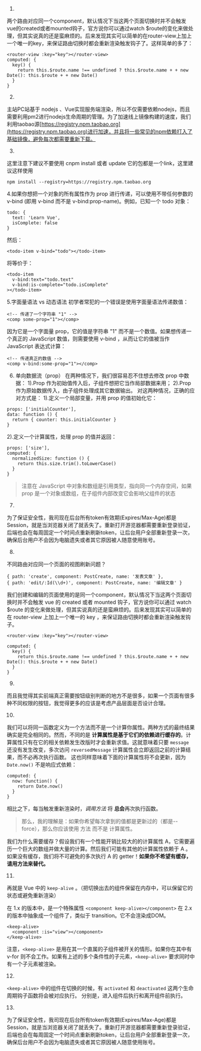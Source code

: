 1.
两个路由对应同一个component，默认情况下当这两个页面切换时并不会触发vue的created或者mounted钩子，官方说你可以通过watch $route的变化来做处理，但其实说真的还是蛮麻烦的。后来发现其实可以简单的在router-view上加上一个唯一的key，来保证路由切换时都会重新渲染触发钩子了。这样简单的多了：
```
<router-view :key="key"></router-view>
computed: {
  key() {
    return this.$route.name !== undefined ? this.$route.name + + new Date(): this.$route + + new Date()
  }
}
```

2.
主站PC站基于 nodejs 、Vue实现服务端渲染，所以不仅需要依赖nodejs，而且需要利用pm2进行nodejs生命周期的管理。为了加速线上镜像构建的速度，我们利用taobao源[https://registry.npm.taobao.org](https://registry.npm.taobao.org)进行加速，并且将一些常见的npm依赖打入了基础镜像，避免每次都需要重新下载。

3.
这里注意下建议不要使用 cnpm install 或者 update 它的包都是一个link，这里建议这样使用
```
npm install --registry=https://registry.npm.taobao.org
```

4.如果你想把一个对象的所有属性作为 prop 进行传递，可以使用不带任何参数的 v-bind (即用 v-bind 而不是 v-bind:prop-name)。例如，已知一个 todo 对象：
```
todo: {
  text: 'Learn Vue',
  isComplete: false
}
```
然后：
```
<todo-item v-bind="todo"></todo-item>
```
将等价于：
```
<todo-item
  v-bind:text="todo.text"
  v-bind:is-complete="todo.isComplete"
></todo-item>
```

5.字面量语法 vs 动态语法
初学者常犯的一个错误是使用字面量语法传递数值：
```
<!-- 传递了一个字符串 "1" -->
<comp some-prop="1"></comp>
```
因为它是一个字面量 prop，它的值是字符串 "1" 而不是一个数值。如果想传递一个真正的 JavaScript 数值，则需要使用 v-bind ，从而让它的值被当作 JavaScript 表达式计算：
```
<!-- 传递真正的数值 -->
<comp v-bind:some-prop="1"></comp>
```

6. 单向数据流（prop）
在两种情况下，我们很容易忍不住想去修改 prop 中数据：
  1).Prop 作为初始值传入后，子组件想把它当作局部数据来用；
  2).Prop 作为原始数据传入，由子组件处理成其它数据输出。
对这两种情况，正确的应对方式是：
  1).定义一个局部变量，并用 prop 的值初始化它：
```
props: ['initialCounter'],
data: function () {
  return { counter: this.initialCounter }
}
```
  2).定义一个计算属性，处理 prop 的值并返回：
```
props: ['size'],
computed: {
  normalizedSize: function () {
    return this.size.trim().toLowerCase()
  }
}
```

>注意在 JavaScript 中对象和数组是引用类型，指向同一个内存空间，如果 prop 是一个对象或数组，在子组件内部改变它会影响父组件的状态

7.
为了保证安全性，我司现在后台所有token有效期(Expires/Max-Age)都是Session，就是当浏览器关闭了就丢失了。重新打开游览器都需要重新登录验证，后端也会在每周固定一个时间点重新刷新token，让后台用户全部重新登录一次，确保后台用户不会因为电脑遗失或者其它原因被人随意使用账号。

8.
不同路由对应同一个页面的视图刷新问题？
```
{ path: 'create', component: PostCreate, name: '发表文章' },
{ path: 'edit/:Id(\\d+)', component: PostCreate, name: '编辑文章' }
```
我们创建和编辑的页面使用的是同一个component，默认情况下当这两个页面切换时并不会触发 vue 的 created 或者 mounted 钩子，官方说你可以通过 watch $route 的变化来做处理，但其实说真的还是蛮麻烦的。后来发现其实可以简单的在 router-view 上加上一个唯一的 key ，来保证路由切换时都会重新渲染触发钩子。
```
<router-view :key="key"></router-view>

computed: {
  key() {
    return this.$route.name !== undefined ? this.$route.name + + new Date(): this.$route + + new Date()
  }
}
```

9.
而且我觉得其实前端真正需要按钮级别判断的地方不是很多，如果一个页面有很多种不同权限的按钮，我觉得更多的应该是考虑产品层面是否设计合理。

10.
我们可以将同一函数定义为一个方法而不是一个计算你属性。两种方式的最终结果确实是完全相同的。然而，不同的是 **计算属性是基于它们的依赖进行缓存的**。计算属性只有在它的相关依赖发生改版时才会重新求值。这就意味着只要 `message` 还没有发生改变，多次访问 `reversedMessage` 计算属性会立即返回之前的计算结果，而不必再次执行函数。
这也同样意味着下面的计算属性将不会更新，因为 `Date.now()` 不是响应式依赖：
```
computed: {
  now: function() {
    return Date.now()
  }
}
```
相比之下，每当触发重新渲染时，*调用方法* 将 **总会**再次执行函数。

> 那么，我的理解是：如果你希望每次拿到的值都是更新过的（都是--force），那么你应该使用 方法 而不是 计算属性。

我们为什么需要缓存？假设我们有一个性能开销比较大的的计算属性 A，它需要遍历一个巨大的数组并做大量的计算。然后我们可能有其他的计算属性依赖于 A 。如果没有缓存，我们将不可避免的多次执行 A 的 getter！**如果你不希望有缓存，请用方法来替代。**

11.
再就是 Vue 中的 `keep-alive` 。（把切换出去的组件保留在内存中，可以保留它的状态或避免重新渲染）

在 1.x 的版本中，是一个特殊属性 `<component keep-alive></component>`
在 2.x 的版本中抽象成一个组件了，类似于 transition。它不会渲染成DOM。
```
<keep-alive>
  <component :is="view"></component>
</keep-alive>
```

注意，`<keep-alive>` 是用在其一个直属的子组件被开关的情形。如果你在其中有 v-for 则不会工作。如果有上述的多个条件性的子元素，`<keep-alive>` 要求同时中有一个子元素被渲染。

12.
`<keep-alive>` 中的组件在切换的时候，有 `activated` 和 `deactivated` 这两个生命周期钩子函数将会被对应执行。
分别是，进入组件后执行和离开组件前执行。

13.
为了保证安全性，我司现在后台所有token有效期(Expires/Max-Age)都是Session，就是当浏览器关闭了就丢失了。重新打开游览器都需要重新登录验证，后端也会在每周固定一个时间点重新刷新token，让后台用户全部重新登录一次，确保后台用户不会因为电脑遗失或者其它原因被人随意使用账号。

















